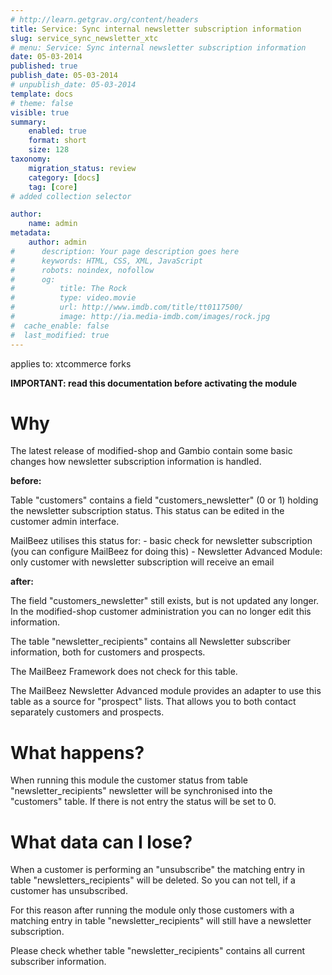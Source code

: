```yaml
---
# http://learn.getgrav.org/content/headers
title: Service: Sync internal newsletter subscription information
slug: service_sync_newsletter_xtc
# menu: Service: Sync internal newsletter subscription information
date: 05-03-2014
published: true
publish_date: 05-03-2014
# unpublish_date: 05-03-2014
template: docs
# theme: false
visible: true
summary:
    enabled: true
    format: short
    size: 128
taxonomy:
    migration_status: review
    category: [docs]
    tag: [core]
# added collection selector

author:
    name: admin
metadata:
    author: admin
#      description: Your page description goes here
#      keywords: HTML, CSS, XML, JavaScript
#      robots: noindex, nofollow
#      og:
#          title: The Rock
#          type: video.movie
#          url: http://www.imdb.com/title/tt0117500/
#          image: http://ia.media-imdb.com/images/rock.jpg
#  cache_enable: false
#  last_modified: true
---
```



applies to: xtcommerce forks

**IMPORTANT: read this documentation before activating the module**

# Why

The latest release of modified-shop and Gambio contain some basic changes how newsletter subscription information is handled.

**before:**

Table "customers" contains a field "customers\_newsletter" (0 or 1) holding the newsletter subscription status. This status can be edited in the customer admin interface.

MailBeez utilises this status for: - basic check for newsletter subscription (you can configure MailBeez for doing this) - Newsletter Advanced Module: only customer with newsletter subscription will receive an email

**after:**

The field "customers\_newsletter" still exists, but is not updated any longer. In the modified-shop customer administration you can no longer edit this information.

The table "newsletter\_recipients" contains all Newsletter subscriber information, both for customers and prospects.

The MailBeez Framework does not check for this table.

The MailBeez Newsletter Advanced module provides an adapter to use this table as a source for "prospect" lists. That allows you to both contact separately customers and prospects.

# What happens?

When running this module the customer status from table "newsletter\_recipients" newsletter will be synchronised into the "customers" table. If there is not entry the status will be set to 0.

# What data can I lose?

When a customer is performing an "unsubscribe" the matching entry in table "newsletters\_recipients" will be deleted. So you can not tell, if a customer has unsubscribed.

For this reason after running the module only those customers with a matching entry in table "newsletter\_recipients" will still have a newsletter subscription.

Please check whether table "newsletter\_recipients" contains all current subscriber information.
